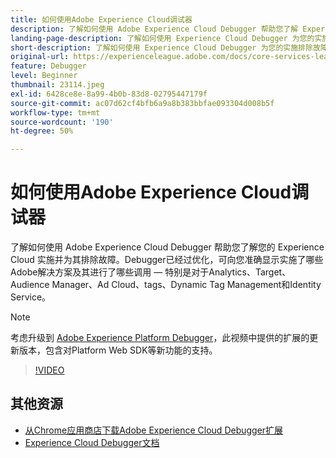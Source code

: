 ```yaml
---
title: 如何使用Adobe Experience Cloud调试器
description: 了解如何使用 Adobe Experience Cloud Debugger 帮助您了解 Experience Cloud 实施并对这些实施进行故障排除。
landing-page-description: 了解如何使用 Experience Cloud Debugger 为您的实施排除故障。了解实施了什么 Adobe 解决方案及其作出了什么调用。
short-description: 了解如何使用 Experience Cloud Debugger 为您的实施排除故障。了解实施了什么 Adobe 解决方案及其作出了什么调用。
original-url: https://experienceleague.adobe.com/docs/core-services-learn/tutorials/debugger/use-the-experience-cloud-debugger.html
feature: Debugger
level: Beginner
thumbnail: 23114.jpeg
exl-id: 6428ce8e-8a99-4b0b-83d8-02795447179f
source-git-commit: ac07d62cf4bfb6a9a8b383bbfae093304d008b5f
workflow-type: tm+mt
source-wordcount: '190'
ht-degree: 50%

---
```


# 如何使用Adobe Experience Cloud调试器

了解如何使用 Adobe Experience Cloud Debugger 帮助您了解您的 Experience Cloud 实施并为其排除故障。Debugger已经过优化，可向您准确显示实施了哪些Adobe解决方案及其进行了哪些调用 — 特别是对于Analytics、Target、Audience Manager、Ad Cloud、tags、Dynamic Tag Management和Identity Service。

>[!NOTE]
>
>考虑升级到 [Adobe Experience Platform Debugger](../overview.md)，此视频中提供的扩展的更新版本，包含对Platform Web SDK等新功能的支持。


>[!VIDEO](https://video.tv.adobe.com/v/23064/?quality=12)

## 其他资源

* [从Chrome应用商店下载Adobe Experience Cloud Debugger扩展](https://chrome.google.com/webstore/detail/adobe-experience-cloud-de/ocdmogmohccmeicdhlhhgepeaijenapj)
* [Experience Cloud Debugger文档](https://experienceleague.adobe.com/docs/debugger/using/experience-cloud-debugger.html)
